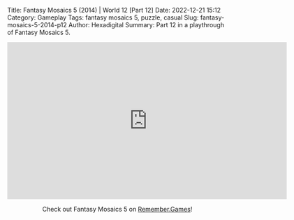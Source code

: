 Title: Fantasy Mosaics 5 (2014) | World 12 [Part 12]
Date: 2022-12-21 15:12
Category: Gameplay
Tags: fantasy mosaics 5,  puzzle,  casual
Slug: fantasy-mosaics-5-2014-p12
Author: Hexadigital
Summary: Part 12 in a playthrough of Fantasy Mosaics 5.

<center><iframe src="https://www.youtube.com/embed/gMXadXrNMRI?feature=oembed" allow="accelerometer; autoplay; encrypted-media; gyroscope; picture-in-picture" width="640" height="360" frameborder="0"></iframe>

Check out Fantasy Mosaics 5 on [Remember.Games](https://remember.games/game/6529/fantasy-mosaics-5/)!</center>